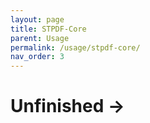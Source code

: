 ```yaml
---
layout: page
title: STPDF-Core
parent: Usage
permalink: /usage/stpdf-core/
nav_order: 3
---
```


# Unfinished ->
